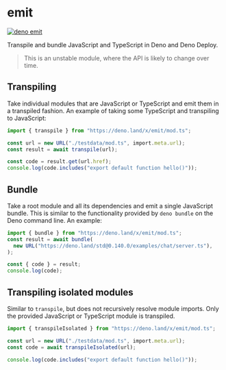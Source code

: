 # emit

[![deno emit](https://doc.deno.land/badge.svg)](https://doc.deno.land/https://deno.land/x/emit/mod.ts)

Transpile and bundle JavaScript and TypeScript in Deno and Deno Deploy.

> This is an unstable module, where the API is likely to change over time.

## Transpiling

Take individual modules that are JavaScript or TypeScript and emit them in a
transpiled fashion. An example of taking some TypeScript and transpiling to
JavaScript:

```ts
import { transpile } from "https://deno.land/x/emit/mod.ts";

const url = new URL("./testdata/mod.ts", import.meta.url);
const result = await transpile(url);

const code = result.get(url.href);
console.log(code.includes("export default function hello()"));
```

## Bundle

Take a root module and all its dependencies and emit a single JavaScript bundle.
This is similar to the functionality provided by `deno bundle` on the Deno
command line. An example:

```ts
import { bundle } from "https://deno.land/x/emit/mod.ts";
const result = await bundle(
  new URL("https://deno.land/std@0.140.0/examples/chat/server.ts"),
);

const { code } = result;
console.log(code);
```

## Transpiling isolated modules

Similar to `transpile`, but does not recursively resolve module imports. Only
the provided JavaScript or TypeScript module is transpiled.

```ts
import { transpileIsolated } from "https://deno.land/x/emit/mod.ts";

const url = new URL("./testdata/mod.ts", import.meta.url);
const code = await transpileIsolated(url);

console.log(code.includes("export default function hello()"));
```

